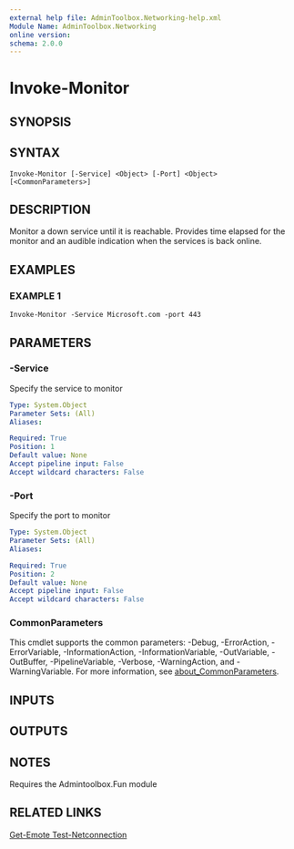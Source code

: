 ```yaml
---
external help file: AdminToolbox.Networking-help.xml
Module Name: AdminToolbox.Networking
online version:
schema: 2.0.0
---
```


# Invoke-Monitor

## SYNOPSIS

## SYNTAX

```
Invoke-Monitor [-Service] <Object> [-Port] <Object> [<CommonParameters>]
```

## DESCRIPTION
Monitor a down service until it is reachable.
Provides time elapsed for the monitor and an audible indication when the services is back online.

## EXAMPLES

### EXAMPLE 1
```
Invoke-Monitor -Service Microsoft.com -port 443
```

## PARAMETERS

### -Service
Specify the service to monitor

```yaml
Type: System.Object
Parameter Sets: (All)
Aliases:

Required: True
Position: 1
Default value: None
Accept pipeline input: False
Accept wildcard characters: False
```

### -Port
Specify the port to monitor

```yaml
Type: System.Object
Parameter Sets: (All)
Aliases:

Required: True
Position: 2
Default value: None
Accept pipeline input: False
Accept wildcard characters: False
```

### CommonParameters
This cmdlet supports the common parameters: -Debug, -ErrorAction, -ErrorVariable, -InformationAction, -InformationVariable, -OutVariable, -OutBuffer, -PipelineVariable, -Verbose, -WarningAction, and -WarningVariable. For more information, see [about_CommonParameters](http://go.microsoft.com/fwlink/?LinkID=113216).

## INPUTS

## OUTPUTS

## NOTES
Requires the Admintoolbox.Fun module

## RELATED LINKS

[Get-Emote
Test-Netconnection]()

